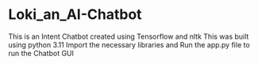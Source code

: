 # Loki_an_AI-Chatbot
This is an Intent Chatbot created using Tensorflow and nltk
This was built using python 3.11
Import the necessary libraries and Run the app.py file to run the Chatbot GUI
